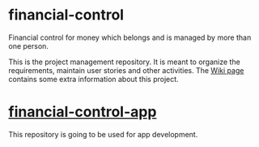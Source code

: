 # financial-control
Financial control for money which belongs and is managed by more than one person.

This is the project management repository. It is meant to organize the requirements, maintain user stories and other activities. The [Wiki page](https://github.com/juliorenner/financial-control/wiki) contains some extra information about this project.

# [financial-control-app](https://github.com/juliorenner/financial-control-app)
This repository is going to be used for app development.
